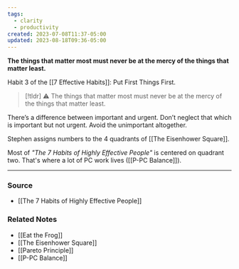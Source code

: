 ```yaml
---
tags:
  - clarity
  - productivity
created: 2023-07-08T11:37-05:00
updated: 2023-08-18T09:36-05:00
---
```

**The things that matter most must never be at the mercy of the things that matter least.**

Habit 3 of the [[7 Effective Habits]]: Put First Things First.

> [!tldr] ⚠️ The things that matter most must never be at the mercy of the things that matter least.

There’s a difference between important and urgent. Don’t neglect that which is important but not urgent. Avoid the unimportant altogether. 

Stephen assigns numbers to the 4 quadrants of [[The Eisenhower Square]]. 

Most of *"The 7 Habits of Highly Effective People"* is centered on quadrant two. That's where a lot of PC work lives ([[P-PC Balance]]). 

---
### Source
- [[The 7 Habits of Highly Effective People]]

### Related Notes
- [[Eat the Frog]]
- [[The Eisenhower Square]]
- [[Pareto Principle]]
- [[P-PC Balance]]